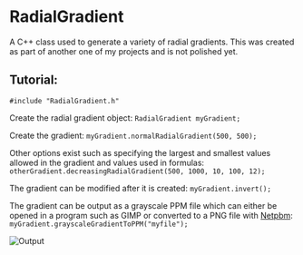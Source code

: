 # RadialGradient
A C++ class used to generate a variety of radial gradients. This was created as part of another one of my projects and is not polished yet.

## Tutorial:

`#include "RadialGradient.h"`

Create the radial gradient object:
`RadialGradient myGradient;`

Create the gradient:
`myGradient.normalRadialGradient(500, 500);`

Other options exist such as specifying the largest and smallest values allowed in the gradient and values used in formulas:
`otherGradient.decreasingRadialGradient(500, 1000, 10, 100, 12);`

The gradient can be modified after it is created:
`myGradient.invert();`

The gradient can be output as a grayscale PPM file which can either be opened in a program such as GIMP or converted to a PNG file with [Netpbm](http://netpbm.sourceforge.net/doc/index.html):
`myGradient.grayscaleGradientToPPM("myfile");`

![Output](https://i.imgur.com/pVzmbA6.png)